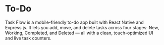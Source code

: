 # To-Do
Task Flow is a mobile-friendly to-do app built with React Native and Express.js. It lets you add, move, and delete tasks across four stages: New, Working, Completed, and Deleted — all with a clean, touch-optimized UI and live task counters.
